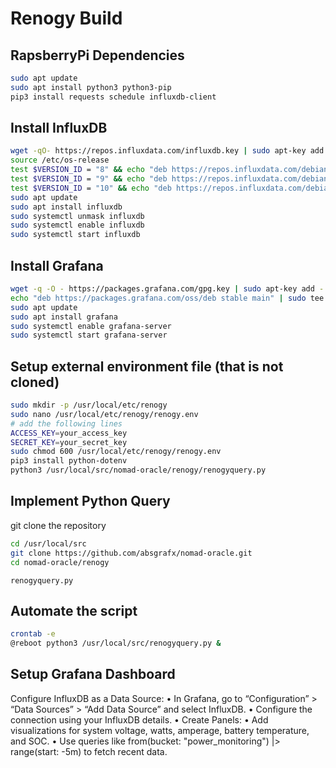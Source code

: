 # Renogy Build 

## RapsberryPi Dependencies 
```bash
sudo apt update
sudo apt install python3 python3-pip
pip3 install requests schedule influxdb-client
```

## Install InfluxDB 
```bash
wget -qO- https://repos.influxdata.com/influxdb.key | sudo apt-key add -
source /etc/os-release
test $VERSION_ID = "8" && echo "deb https://repos.influxdata.com/debian jessie stable" | sudo tee /etc/apt/sources.list.d/influxdb.list
test $VERSION_ID = "9" && echo "deb https://repos.influxdata.com/debian stretch stable" | sudo tee /etc/apt/sources.list.d/influxdb.list
test $VERSION_ID = "10" && echo "deb https://repos.influxdata.com/debian buster stable" | sudo tee /etc/apt/sources.list.d/influxdb.list
sudo apt update
sudo apt install influxdb
sudo systemctl unmask influxdb
sudo systemctl enable influxdb
sudo systemctl start influxdb
```

## Install Grafana 
```bash 
wget -q -O - https://packages.grafana.com/gpg.key | sudo apt-key add -
echo "deb https://packages.grafana.com/oss/deb stable main" | sudo tee -a /etc/apt/sources.list.d/grafana.list
sudo apt update
sudo apt install grafana
sudo systemctl enable grafana-server
sudo systemctl start grafana-server
```

## Setup external environment file (that is not cloned)
```bash
sudo mkdir -p /usr/local/etc/renogy
sudo nano /usr/local/etc/renogy/renogy.env
# add the following lines
ACCESS_KEY=your_access_key
SECRET_KEY=your_secret_key
sudo chmod 600 /usr/local/etc/renogy/renogy.env
pip3 install python-dotenv
python3 /usr/local/src/nomad-oracle/renogy/renogyquery.py
```


## Implement Python Query 
git clone the repository 
```bash
cd /usr/local/src
git clone https://github.com/absgrafx/nomad-oracle.git
cd nomad-oracle/renogy
```
`renogyquery.py`

## Automate the script 
```bash
crontab -e
@reboot python3 /usr/local/src/renogyquery.py &
```


## Setup Grafana Dashboard 
Configure InfluxDB as a Data Source:
	•	In Grafana, go to “Configuration” > “Data Sources” > “Add Data Source” and select InfluxDB.
	•	Configure the connection using your InfluxDB details.
	•	Create Panels:
	•	Add visualizations for system voltage, watts, amperage, battery temperature, and SOC.
	•	Use queries like from(bucket: "power_monitoring") |> range(start: -5m) to fetch recent data.


